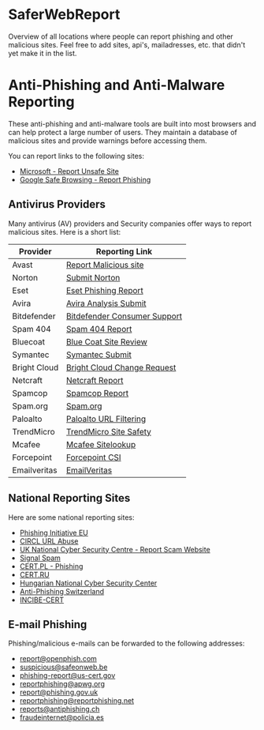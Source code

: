 # SaferWebReport
Overview of all locations where people can report phishing and other malicious sites. 
Feel free to add sites, api's, mailadresses, etc. that didn't yet make it in the list.

# Anti-Phishing and Anti-Malware Reporting

These anti-phishing and anti-malware tools are built into most browsers and can help protect a large number of users. They maintain a database of malicious sites and provide warnings before accessing them.

You can report links to the following sites:

- [Microsoft - Report Unsafe Site](https://www.microsoft.com/en-us/wdsi/support/report-unsafe-site)
- [Google Safe Browsing - Report Phishing](https://safebrowsing.google.com/safebrowsing/report_phish/?hl=en)

## Antivirus Providers

Many antivirus (AV) providers and Security companies offer ways to report malicious sites. Here is a short list:

| Provider | Reporting Link |
| -------- | -------------- |
| Avast    | [Report Malicious site](https://www.avast.com/report-malicious-file.php#mac) |
| Norton   | [Submit Norton](https://submit.norton.com/) |
| Eset     | [Eset Phishing Report](https://phishing.eset.com/en-us/report) |
| Avira    | [Avira Analysis Submit](https://www.avira.com/en/analysis/submit) |
| Bitdefender | [Bitdefender Consumer Support](https://www.bitdefender.com/consumer/support/answer/29358/) |
| Spam 404 | [Spam 404 Report](https://www.spam404.com/report.html) |
| Bluecoat | [Blue Coat Site Review](http://sitereview.bluecoat.com/#/) |
| Symantec | [Symantec Submit](https://symsubmit.symantec.com/) |
| Bright Cloud | [Bright Cloud Change Request](https://www.brightcloud.com/tools/change-request.php) |
| Netcraft | [Netcraft Report](https://report.netcraft.com/) |
| Spamcop | [Spamcop Report](https://www.spamcop.net) |
| Spam.org | [Spam.org](https://www.spam.org/) |
| Paloalto | [Paloalto URL Filtering](https://urlfiltering.paloaltonetworks.com/) |
| TrendMicro | [TrendMicro Site Safety](https://global.sitesafety.trendmicro.com/index.php) |
| Mcafee | [Mcafee Sitelookup](https://sitelookup.mcafee.com/en/feedback/url) |
| Forcepoint | [Forcepoint CSI](https://csi.forcepoint.com/) |
| Emailveritas | [EmailVeritas](https://www.emailveritas.com/report-phish) |

## National Reporting Sites

Here are some national reporting sites:

- [Phishing Initiative EU](https://phishing-initiative.eu/contrib/)
- [CIRCL URL Abuse](https://www.circl.lu/urlabuse/)
- [UK National Cyber Security Centre - Report Scam Website](https://www.ncsc.gov.uk/section/about-this-website/report-scam-website)
- [Signal Spam](https://www.signal-spam.fr/en/)
- [CERT.PL - Phishing](https://incydent.cert.pl/phishing)
- [CERT.RU](https://www.cert.ru/en/abuse.shtml)
- [Hungarian National Cyber Security Center](https://nki.gov.hu/en/ncsc/contents/it-security-incident-reporting/)
- [Anti-Phishing Switzerland](https://www.antiphishing.ch/en/)
- [INCIBE-CERT](https://www.incibe-cert.es/notificaciones)

## E-mail Phishing

Phishing/malicious e-mails can be forwarded to the following addresses:

- report@openphish.com
- suspicious@safeonweb.be
- phishing-report@us-cert.gov
- reportphishing@apwg.org
- report@phishing.gov.uk
- reportphishing@reportphishing.net
- reports@antiphishing.ch
- fraudeinternet@policia.es
